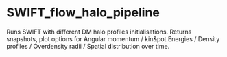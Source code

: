 # SWIFT_flow_halo_pipeline
Runs SWIFT with different DM halo profiles initialisations. Returns snapshots, plot options for Angular momentum / kin&amp;pot Energies / Density profiles / Overdensity radii / Spatial distribution over time.
